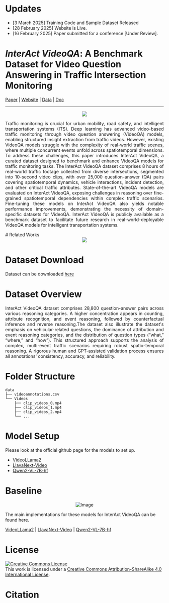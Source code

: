 # Updates

- [3 March 2025] Training Code and Sample Dataset Released
- [28 February 2025] Website is Live.
- [16 February 2025] Paper submitted for a conference [Under Review].

# *InterAct VideoQA*: A Benchmark Dataset for Video Question Answering in Traffic Intersection Monitoring
<div>
<a href="#"> Paper</a> |
<a href="https://interact-videoqa.github.io/InterActVideoQA/">Website</a> |
<a href="https://drive.google.com/drive/folders/1dwbeWHASKkLbLOImyHKE8of8hWCq7bdO?usp=drive_link">Data</a> |
<a href="#" target="_blank">Doc </a>
</div>
<hr>
<div style="text-align: center;">
<img src="https://github.com/user-attachments/assets/9b0e8d90-ff04-44f5-a2fc-9fc03e7aaf3a"/>
</div>
<p align="justify">Traffic monitoring is crucial for urban mobility, road safety, and intelligent transportation systems (ITS). Deep learning has advanced video-based traffic monitoring through video question answering (VideoQA) models, enabling structured insight extraction from traffic videos. However, existing VideoQA models struggle with the complexity of real-world traffic scenes, where multiple concurrent events unfold across spatiotemporal dimensions. To address these challenges, this paper introduces InterAct VideoQA, a curated dataset designed to benchmark and enhance VideoQA models for traffic monitoring tasks. The InterAct VideoQA dataset comprises 8 hours of real-world traffic footage collected from diverse intersections, segmented into 10-second video clips, with over 25,000 question-answer (QA) pairs covering spatiotemporal dynamics, vehicle interactions, incident detection, and other critical traffic attributes. State-of-the-art VideoQA models are evaluated on InterAct VideoQA, exposing challenges in reasoning over fine-grained spatiotemporal dependencies within complex traffic scenarios. Fine-tuning these models on InterAct VideoQA also yields notable performance improvements, demonstrating the necessity of domain-specific datasets for VideoQA. InterAct VideoQA is publicly available as a benchmark dataset to facilitate future research in real-world-deployable VideoQA models for intelligent transportation systems.
</p>
# Related Works



<div style="text-align: center;">
<img src="https://github.com/user-attachments/assets/82c93cc6-4f7d-4e35-b38f-5079b1b12ef3"/>
</div>


# Dataset Download
Dataset can be downloaded <a href="https://drive.google.com/drive/folders/1dwbeWHASKkLbLOImyHKE8of8hWCq7bdO?usp=drive_link">here</a>


# Dataset Overview
<p align="justify">
InterAct VideoQA dataset comprises 28,800 question-answer pairs across various reasoning categories. A higher concentration appears in counting, attribute recognition, and event reasoning, followed by counterfactual inference and reverse reasoning.The dataset also illustrate the dataset's emphasis on vehicular-related questions, the dominance of attribution and event reasoning categories, and the distribution of question types (“what,” “where,” and “how”). This structured approach supports the analysis of complex, multi-event traffic scenarios requiring robust spatio-temporal reasoning. A rigorous human and GPT-assisted validation process ensures all annotations' consistency, accuracy, and reliability.
</p>

# Folder Structure
```
data
├── videoannotations.csv
└── Videos
    ├── clip_videos_0.mp4
    ├── clip_videos_1.mp4
    ├── clip_videos_2.mp4
    └── ...

```
# Model Setup 
Please look at the official github page for the models to set up.
- [VideoLLama2](https://github.com/DAMO-NLP-SG/VideoLLaMA2)
- [LlavaNext-Video](https://github.com/LLaVA-VL/LLaVA-NeXT)  
- [Qwen2-VL-7B-hf](https://github.com/QwenLM/Qwen2.5-VL)
# Baseline

<div style="text-align: center;">
    <img src="https://github.com/user-attachments/assets/264443ff-05c6-49d2-9d5c-60a0789b6b2d" alt="Image">
</div>

The main implementations for these models for InterAct VideoQA can be found here.

[VideoLLama2](https://github.com/joe-rabbit/interact_videoqa/tree/main/interAct%20VideoQA/VideoLlama2) |
[LlavaNext-Video](https://github.com/joe-rabbit/interact_videoqa/tree/main/interAct%20VideoQA/Llava-Next-Video) | 
[Qwen2-VL-7B-hf](https://github.com/joe-rabbit/interact_videoqa/tree/main/interAct%20VideoQA/Qwen-VL2-7B-hf)

# License

<a rel="license" href="http://creativecommons.org/licenses/by-sa/4.0/"><img alt="Creative Commons License" style="border-width:0" src="https://i.creativecommons.org/l/by-sa/4.0/88x31.png" /></a><br />This work is licensed under a <a rel="license" href="http://creativecommons.org/licenses/by-sa/4.0/">Creative Commons Attribution-ShareAlike 4.0 International License</a>.

# Citation

```

  ```
